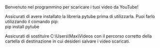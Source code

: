 Benvenuto nel programmino per scaricare i tuoi video da YouTube!

Assicurati di avere installato la libreria pytube prima di utilizzarla. 
Puoi farlo utilizzando il comando pip:  
                                       pip install pytube


Assicurati di sostituire C:\Users\Max\Videos con il percorso corretto della 
cartella di destinazione in cui desideri salvare i video scaricati.
     